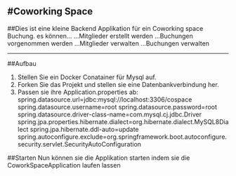 #Coworking Space
----------------------
##Dies ist eine kleine Backend Applikation für ein Coworking space Buchung.
es können...
...Mitglieder erstellt werden
...Buchungen vorgenommen werden
...Mitglieder verwalten
...Buchungen verwalten

---------------------------------
##Aufbau
1. Stellen Sie ein Docker Conatainer für Mysql auf. 
2. Forken Sie das Projekt und stellen sie eine Datenbankverbindung her.
3. Passen sie ihre Application.properties ab:
      spring.datasource.url=jdbc:mysql://localhost:3306/cospace
      spring.datasource.username=root
      spring.datasource.password=root
      spring.datasource.driver-class-name=com.mysql.cj.jdbc.Driver
      spring.jpa.properties.hibernate.dialect=org.hibernate.dialect.MySQL8Dialect
      spring.jpa.hibernate.ddl-auto=update
      spring.autoconfigure.exclude=org.springframework.boot.autoconfigure.security.servlet.SecurityAutoConfiguration

##Starten
Nun können sie die Applikation starten indem sie die CoworkSpaceApplication laufen lassen

